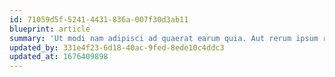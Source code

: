 ```yaml
---
id: 71059d5f-5241-4431-836a-007f30d3ab11
blueprint: article
summary: 'Ut modi nam adipisci ad quaerat earum quia. Aut rerum ipsum repellendus commodi nihil iure sit. Quis ut optio quia consequuntur sapiente. Aperiam ipsum ut alias ut.'
updated_by: 331e4f23-6d18-40ac-9fed-8ede10c4ddc3
updated_at: 1676409898
---
```

